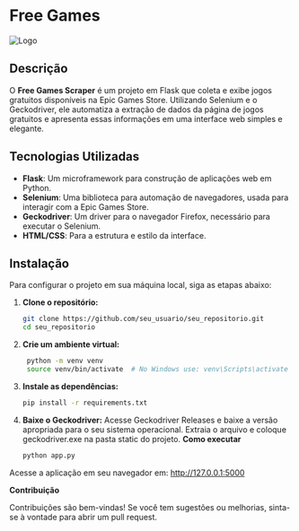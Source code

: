 # Free Games

![Logo](static/favicon.ico)

## Descrição

O **Free Games Scraper** é um projeto em Flask que coleta e exibe jogos gratuitos disponíveis na Epic Games Store. Utilizando Selenium e o Geckodriver, ele automatiza a extração de dados da página de jogos gratuitos e apresenta essas informações em uma interface web simples e elegante.

## Tecnologias Utilizadas

- **Flask**: Um microframework para construção de aplicações web em Python.
- **Selenium**: Uma biblioteca para automação de navegadores, usada para interagir com a Epic Games Store.
- **Geckodriver**: Um driver para o navegador Firefox, necessário para executar o Selenium.
- **HTML/CSS**: Para a estrutura e estilo da interface.

## Instalação

Para configurar o projeto em sua máquina local, siga as etapas abaixo:

1. **Clone o repositório:**
   ```bash
   git clone https://github.com/seu_usuario/seu_repositorio.git
   cd seu_repositorio
2. **Crie um ambiente virtual:**

   ```bash
    python -m venv venv
    source venv/bin/activate  # No Windows use: venv\Scripts\activate
3. **Instale as dependências:**
    ```bash
    pip install -r requirements.txt
4. **Baixe o Geckodriver:**
    Acesse Geckodriver Releases e baixe a versão apropriada para o seu sistema operacional.
    Extraia o arquivo e coloque geckodriver.exe na pasta static do projeto.
**Como executar**
    ```bash
    python app.py
Acesse a aplicação em seu navegador em: http://127.0.0.1:5000

**Contribuição**

Contribuições são bem-vindas! Se você tem sugestões ou melhorias, sinta-se à vontade para abrir um pull request.
